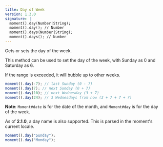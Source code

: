 ```yaml
---
title: Day of Week
version: 1.3.0
signature: |
  moment().day(Number|String);
  moment().day(); // Number
  moment().days(Number|String);
  moment().days(); // Number
---
```



Gets or sets the day of the week.

This method can be used to set the day of the week, with Sunday as 0 and Saturday as 6.

If the range is exceeded, it will bubble up to other weeks.

```javascript
moment().day(-7); // last Sunday (0 - 7)
moment().day(7); // next Sunday (0 + 7)
moment().day(10); // next Wednesday (3 + 7)
moment().day(24); // 3 Wednesdays from now (3 + 7 + 7 + 7)
```

**Note:** `Moment#date` is for the date of the month, and `Moment#day` is for the day of the week.

As of **2.1.0**, a day name is also supported. This is parsed in the moment's current locale.

```javascript
moment().day("Sunday");
moment().day("Monday");
```

